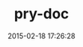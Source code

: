 ---
layout: post
title:  "pry-doc"
repo:   "pry/pry-doc"
date:   2015-02-18 17:26:28
gemurl: https://github.com/pry/pry-doc
---